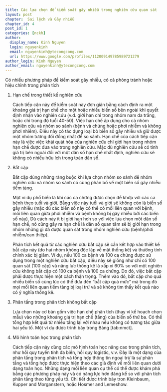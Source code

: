 ```yaml
---
title: Các lựa chọn để kiểm soát gây nhiễu trong nghiên cứu quan sát
layout: post
chapter:  Sai lệch và Gây nhiễu
chapter_id: 4
post_id: 1
categories: [nckh]
author:
  display_name: Kinh Nguyen
  login: nguyenkinh
  email: nguyenkinh@ytecongcong.com
  url: https://www.google.com/profiles/112009149785989721279
author_login: Kinh Nguyen
author_email: nguyenkinh@ytecongcong.com
---
```


Có nhiều phương pháp để kiểm soát gây nhiễu, có cả phòng tránh hoặc hiệu chỉnh trong phân tích

1.  Hạn chế trong thiết kế nghiên cứu

    Cách tiếp cận này để kiểm soát này đơn giản bằng cách định ra một khoảng giá trị hạn chế cho một hoặc nhiều biến số bên ngoài khi quyết định nhận vào nghiên cứu (v.d. giới hạn chỉ trong nhóm nam da trắng, hoặc chỉ trong độ tuổi 40-50). Việc hạn chế áp dụng cho cả nhóm nghiên cứu và nhóm so sánh (bệnh và chứng hoặc phơi nhiễm và không phơi nhiễm). Điều này có tác dụng loại bỏ biến số gây nhiễu và giữ được một nhóm tương đối đồng nhất để so sánh. Hạn chế của cách tiếp cận này là việc việc khái quát hóa của nghiên cứu chỉ giới hạn trong nhóm hạn chế được đưa vào trong nghiên cứu. Mặc dù nghiên cứu sẽ có tính giá trị bên ngoài đối với một dân số hạn chế nhất định, nghiên cứu sẽ không có nhiều hữu ích trong toàn dân số.

2.  Bắt cặp

    Bắt cặp dùng những ràng buộc khi lựa chọn nhóm so sánh để nhóm nghiên cứu và nhóm so sánh có cùng phân bố về một biến số gây nhiễu tiềm tàng.

    Một ví dụ phổ biến là khi các ca chứng được chọn để khớp với các ca bệnh theo tuổi và giới. Bằng việc này tuổi và giới sẽ không còn là biến số gây nhiễu (mặc dù các biến số này có thể có mối liên quan với bệnh, mối liên quan giữa phơi nhiễm và bệnh không bị gây nhiễu bởi các biến số này). Dù cách này ít bị giới hạn hơn so với việc lựa chọn một dân số hạn chế, nó cũng gây ra hạn chế là dân số quan tâm sẽ bị giới hạn trong nhóm những gì đã được quan sát trong nhóm nghiên cứu (bệnh/phơi nhiễm/can thiệp).

    Phân tích kết quả từ các nghiên cứu bắt cặp sẽ cần kết hợp vào thiết kế bắt cặp này (do hai nhóm không độc lập về mặt thống kê) và thường tính chính xác bị giảm. Ví dụ, nếu 100 ca bệnh và 100 ca chứng được sử dụng trong một nghiên cứu bắt cặp, điều này sẽ giống như chỉ có 100 quan sát (100 cặp) và năng lực thống kê là xấp xỉ 60% so với một nghiên cứu không bắt cặp có 100 ca bệnh và 100 ca chứng. Do đó, việc bắt cặp phải được thực hiện một cách thận trọng. Thêm vào đó, bắt cặp cho quá nhiều biến số cùng lúc có thể đưa đến “bắt cặp quá mức” mà trong đó mọi mối liên quan tiềm tàng bị loại trừ và sẽ không tìm thấy kết quả nào có ý nghĩa thống kê.

3.  Phân tầng trong phân tích không bắt cặp

    Lựa chọn này cơ bản gồm việc hạn chế phân tích (thay vì kế hoạch chọn mẫu) vào những khoảng giá trị hạn chế (tầng) của biến số thứ ba. Có thể tổng hợp kết quả từ nhiều tầng lại với nhau nếu không có tương tác giữa hai yếu tố. Một ví dụ được trình bày trong Bảng [tab:nmct].

4.  Mô hình toán học trong phân tích

    Cách tiếp cận này dùng các mô hình toán học nâng cao trong phân tích, như hồi quy tuyến tính đa biến, hồi quy logistic, v.v. Đây là một dạng của phân tầng trong phân tích và tổng hợp thông tin ngoại trừ là sự phân tầng và tổng hợp được thực hiện theo các giả định về mối liên quan dưới dạng toán học. Những dạng mối liên quan cụ thể có thể được khám phá bằng các phương pháp này và có năng lực hơn đáng kể so với phân tích phân tầng theo từng yếu tố. Chi tiết được trình bày tron Kleinbaum, Kupper and Morganstern, hoặc Hosmer and Lemeshow.